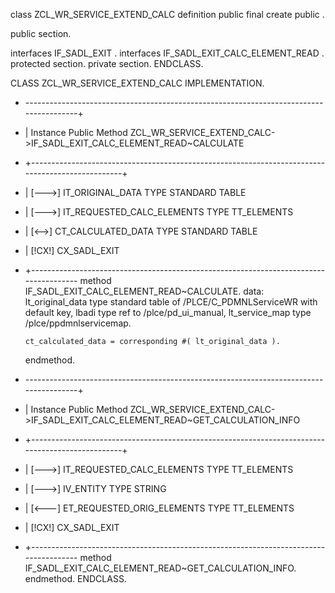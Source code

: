 class ZCL_WR_SERVICE_EXTEND_CALC definition
  public
  final
  create public .

public section.

  interfaces IF_SADL_EXIT .
  interfaces IF_SADL_EXIT_CALC_ELEMENT_READ .
  protected section.
  private section.
ENDCLASS.



CLASS ZCL_WR_SERVICE_EXTEND_CALC IMPLEMENTATION.


* <SIGNATURE>---------------------------------------------------------------------------------------+
* | Instance Public Method ZCL_WR_SERVICE_EXTEND_CALC->IF_SADL_EXIT_CALC_ELEMENT_READ~CALCULATE
* +-------------------------------------------------------------------------------------------------+
* | [--->] IT_ORIGINAL_DATA               TYPE        STANDARD TABLE
* | [--->] IT_REQUESTED_CALC_ELEMENTS     TYPE        TT_ELEMENTS
* | [<-->] CT_CALCULATED_DATA             TYPE        STANDARD TABLE
* | [!CX!] CX_SADL_EXIT
* +--------------------------------------------------------------------------------------</SIGNATURE>
  method IF_SADL_EXIT_CALC_ELEMENT_READ~CALCULATE.
    data: lt_original_data type standard table of /PLCE/C_PDMNLServiceWR with default key,
          lbadi            type ref to /plce/pd_ui_manual,
          lt_service_map   type /plce/ppdmnlservicemap.

      ct_calculated_data = corresponding #( lt_original_data ).

  endmethod.


* <SIGNATURE>---------------------------------------------------------------------------------------+
* | Instance Public Method ZCL_WR_SERVICE_EXTEND_CALC->IF_SADL_EXIT_CALC_ELEMENT_READ~GET_CALCULATION_INFO
* +-------------------------------------------------------------------------------------------------+
* | [--->] IT_REQUESTED_CALC_ELEMENTS     TYPE        TT_ELEMENTS
* | [--->] IV_ENTITY                      TYPE        STRING
* | [<---] ET_REQUESTED_ORIG_ELEMENTS     TYPE        TT_ELEMENTS
* | [!CX!] CX_SADL_EXIT
* +--------------------------------------------------------------------------------------</SIGNATURE>
  method IF_SADL_EXIT_CALC_ELEMENT_READ~GET_CALCULATION_INFO.
  endmethod.
ENDCLASS.
